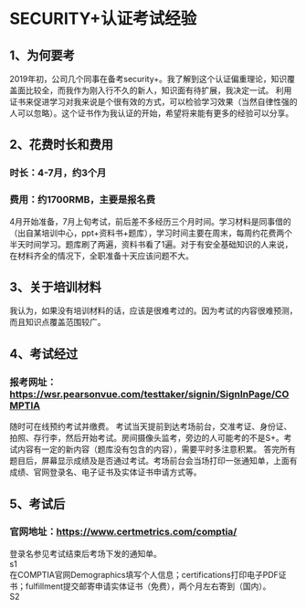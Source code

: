# SECURITY+认证考试经验
## 1、为何要考
2019年初，公司几个同事在备考security+。我了解到这个认证偏重理论，知识覆盖面比较全，而我作为刚入行不久的新人，知识面有待扩展，我决定一试。
利用证书来促进学习对我来说是个很有效的方式，可以检验学习效果（当然自律性强的人可以忽略）。这个证书作为我认证的开始，希望将来能有更多的经验可以分享。

## 2、花费时长和费用
### 时长：4-7月，约3个月
### 费用：约1700RMB，主要是报名费
4月开始准备，7月上旬考试，前后差不多经历三个月时间。学习材料是同事借的（出自某培训中心，ppt+资料书+题库），学习时间主要在周末，每周约花费两个半天时间学习。题库刷了两遍，资料书看了1遍。对于有安全基础知识的人来说，在材料齐全的情况下，全职准备十天应该问题不大。


## 3、关于培训材料
我认为，如果没有培训材料的话，应该是很难考过的。因为考试的内容很难预测，而且知识点覆盖范围较广。

## 4、考试经过
### 报考网址：https://wsr.pearsonvue.com/testtaker/signin/SignInPage/COMPTIA 
随时可在线预约考试并缴费。
考试当天提前到达考场前台，交准考证、身份证、拍照、存行李，然后开始考试。房间摄像头监考，旁边的人可能考的不是S+。考试内容有一定的新内容（题库没有包含的内容），需要平时多注意积累。
答完所有题目后，屏幕显示成绩及是否通过考试。考场前台会当场打印一张通知单，上面有成绩、官网登录名、电子证书及实体证书申请方式等。

## 5、考试后
### 官网地址：https://www.certmetrics.com/comptia/ 
登录名参见考试结束后考场下发的通知单。<br>
s1<br>
在COMPTIA官网Demographics填写个人信息；certifications打印电子PDF证书；fulfillment提交邮寄申请实体证书（免费），两个月左右寄到（国内）。<br>
S2<br>